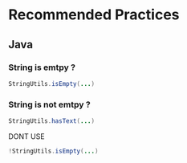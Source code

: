 # Recommended Practices

## Java

### String is emtpy ?

```java
StringUtils.isEmpty(...)
```

### String is not emtpy ?

```java
StringUtils.hasText(...)
```

DONT USE

```java
!StringUtils.isEmpty(...)
```
